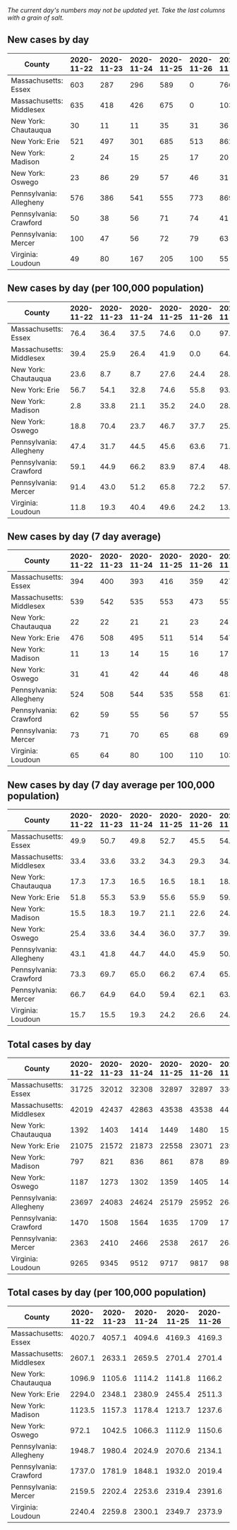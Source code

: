 _The current day's numbers may not be updated yet. Take the last columns with a grain of salt._
## New cases by day

| County | 2020-11-22 | 2020-11-23 | 2020-11-24 | 2020-11-25 | 2020-11-26 | 2020-11-27 | 2020-11-28 |
| --- | --- | --- | --- | --- | --- | --- | --- |
| Massachusetts: Essex | 603 | 287 | 296 | 589 | 0 | 766 |  |
| Massachusetts: Middlesex | 635 | 418 | 426 | 675 | 0 | 1039 |  |
| New York: Chautauqua | 30 | 11 | 11 | 35 | 31 | 36 |  |
| New York: Erie | 521 | 497 | 301 | 685 | 513 | 862 |  |
| New York: Madison | 2 | 24 | 15 | 25 | 17 | 20 |  |
| New York: Oswego | 23 | 86 | 29 | 57 | 46 | 31 |  |
| Pennsylvania: Allegheny | 576 | 386 | 541 | 555 | 773 | 869 |  |
| Pennsylvania: Crawford | 50 | 38 | 56 | 71 | 74 | 41 |  |
| Pennsylvania: Mercer | 100 | 47 | 56 | 72 | 79 | 63 |  |
| Virginia: Loudoun | 49 | 80 | 167 | 205 | 100 | 55 |  |

## New cases by day (per 100,000 population)

| County | 2020-11-22 | 2020-11-23 | 2020-11-24 | 2020-11-25 | 2020-11-26 | 2020-11-27 | 2020-11-28 |
| --- | --- | --- | --- | --- | --- | --- | --- |
| Massachusetts: Essex | 76.4 | 36.4 | 37.5 | 74.6 | 0.0 | 97.1 |  |
| Massachusetts: Middlesex | 39.4 | 25.9 | 26.4 | 41.9 | 0.0 | 64.5 |  |
| New York: Chautauqua | 23.6 | 8.7 | 8.7 | 27.6 | 24.4 | 28.4 |  |
| New York: Erie | 56.7 | 54.1 | 32.8 | 74.6 | 55.8 | 93.8 |  |
| New York: Madison | 2.8 | 33.8 | 21.1 | 35.2 | 24.0 | 28.2 |  |
| New York: Oswego | 18.8 | 70.4 | 23.7 | 46.7 | 37.7 | 25.4 |  |
| Pennsylvania: Allegheny | 47.4 | 31.7 | 44.5 | 45.6 | 63.6 | 71.5 |  |
| Pennsylvania: Crawford | 59.1 | 44.9 | 66.2 | 83.9 | 87.4 | 48.4 |  |
| Pennsylvania: Mercer | 91.4 | 43.0 | 51.2 | 65.8 | 72.2 | 57.6 |  |
| Virginia: Loudoun | 11.8 | 19.3 | 40.4 | 49.6 | 24.2 | 13.3 |  |

## New cases by day (7 day average)

| County | 2020-11-22 | 2020-11-23 | 2020-11-24 | 2020-11-25 | 2020-11-26 | 2020-11-27 | 2020-11-28 |
| --- | --- | --- | --- | --- | --- | --- | --- |
| Massachusetts: Essex | 394 | 400 | 393 | 416 | 359 | 427 |  |
| Massachusetts: Middlesex | 539 | 542 | 535 | 553 | 473 | 557 |  |
| New York: Chautauqua | 22 | 22 | 21 | 21 | 23 | 24 |  |
| New York: Erie | 476 | 508 | 495 | 511 | 514 | 547 |  |
| New York: Madison | 11 | 13 | 14 | 15 | 16 | 17 |  |
| New York: Oswego | 31 | 41 | 42 | 44 | 46 | 48 |  |
| Pennsylvania: Allegheny | 524 | 508 | 544 | 535 | 558 | 613 |  |
| Pennsylvania: Crawford | 62 | 59 | 55 | 56 | 57 | 55 |  |
| Pennsylvania: Mercer | 73 | 71 | 70 | 65 | 68 | 69 |  |
| Virginia: Loudoun | 65 | 64 | 80 | 100 | 110 | 103 |  |

## New cases by day (7 day average per 100,000 population)

| County | 2020-11-22 | 2020-11-23 | 2020-11-24 | 2020-11-25 | 2020-11-26 | 2020-11-27 | 2020-11-28 |
| --- | --- | --- | --- | --- | --- | --- | --- |
| Massachusetts: Essex | 49.9 | 50.7 | 49.8 | 52.7 | 45.5 | 54.1 |  |
| Massachusetts: Middlesex | 33.4 | 33.6 | 33.2 | 34.3 | 29.3 | 34.6 |  |
| New York: Chautauqua | 17.3 | 17.3 | 16.5 | 16.5 | 18.1 | 18.9 |  |
| New York: Erie | 51.8 | 55.3 | 53.9 | 55.6 | 55.9 | 59.5 |  |
| New York: Madison | 15.5 | 18.3 | 19.7 | 21.1 | 22.6 | 24.0 |  |
| New York: Oswego | 25.4 | 33.6 | 34.4 | 36.0 | 37.7 | 39.3 |  |
| Pennsylvania: Allegheny | 43.1 | 41.8 | 44.7 | 44.0 | 45.9 | 50.4 |  |
| Pennsylvania: Crawford | 73.3 | 69.7 | 65.0 | 66.2 | 67.4 | 65.0 |  |
| Pennsylvania: Mercer | 66.7 | 64.9 | 64.0 | 59.4 | 62.1 | 63.1 |  |
| Virginia: Loudoun | 15.7 | 15.5 | 19.3 | 24.2 | 26.6 | 24.9 |  |

## Total cases by day

| County | 2020-11-22 | 2020-11-23 | 2020-11-24 | 2020-11-25 | 2020-11-26 | 2020-11-27 | 2020-11-28 |
| --- | --- | --- | --- | --- | --- | --- | --- |
| Massachusetts: Essex | 31725 | 32012 | 32308 | 32897 | 32897 | 33663 |  |
| Massachusetts: Middlesex | 42019 | 42437 | 42863 | 43538 | 43538 | 44577 |  |
| New York: Chautauqua | 1392 | 1403 | 1414 | 1449 | 1480 | 1516 |  |
| New York: Erie | 21075 | 21572 | 21873 | 22558 | 23071 | 23933 |  |
| New York: Madison | 797 | 821 | 836 | 861 | 878 | 898 |  |
| New York: Oswego | 1187 | 1273 | 1302 | 1359 | 1405 | 1436 |  |
| Pennsylvania: Allegheny | 23697 | 24083 | 24624 | 25179 | 25952 | 26821 |  |
| Pennsylvania: Crawford | 1470 | 1508 | 1564 | 1635 | 1709 | 1750 |  |
| Pennsylvania: Mercer | 2363 | 2410 | 2466 | 2538 | 2617 | 2680 |  |
| Virginia: Loudoun | 9265 | 9345 | 9512 | 9717 | 9817 | 9872 |  |

## Total cases by day (per 100,000 population)

| County | 2020-11-22 | 2020-11-23 | 2020-11-24 | 2020-11-25 | 2020-11-26 | 2020-11-27 | 2020-11-28 |
| --- | --- | --- | --- | --- | --- | --- | --- |
| Massachusetts: Essex | 4020.7 | 4057.1 | 4094.6 | 4169.3 | 4169.3 | 4266.4 |  |
| Massachusetts: Middlesex | 2607.1 | 2633.1 | 2659.5 | 2701.4 | 2701.4 | 2765.8 |  |
| New York: Chautauqua | 1096.9 | 1105.6 | 1114.2 | 1141.8 | 1166.2 | 1194.6 |  |
| New York: Erie | 2294.0 | 2348.1 | 2380.9 | 2455.4 | 2511.3 | 2605.1 |  |
| New York: Madison | 1123.5 | 1157.3 | 1178.4 | 1213.7 | 1237.6 | 1265.8 |  |
| New York: Oswego | 972.1 | 1042.5 | 1066.3 | 1112.9 | 1150.6 | 1176.0 |  |
| Pennsylvania: Allegheny | 1948.7 | 1980.4 | 2024.9 | 2070.6 | 2134.1 | 2205.6 |  |
| Pennsylvania: Crawford | 1737.0 | 1781.9 | 1848.1 | 1932.0 | 2019.4 | 2067.8 |  |
| Pennsylvania: Mercer | 2159.5 | 2202.4 | 2253.6 | 2319.4 | 2391.6 | 2449.2 |  |
| Virginia: Loudoun | 2240.4 | 2259.8 | 2300.1 | 2349.7 | 2373.9 | 2387.2 |  |
